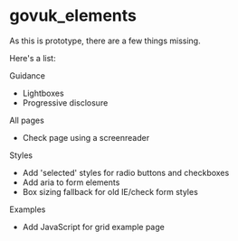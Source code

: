 govuk_elements
==============

As this is prototype, there are a few things missing.

Here's a list:

Guidance

* Lightboxes
* Progressive disclosure


All pages

* Check page using a screenreader


Styles

* Add 'selected' styles for radio buttons and checkboxes
* Add aria to form elements
* Box sizing fallback for old IE/check form styles

Examples

* Add JavaScript for grid example page
